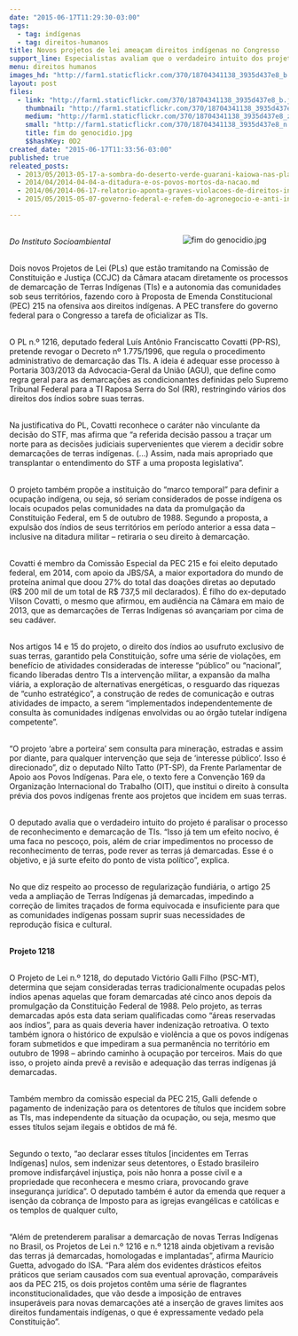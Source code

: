 ```yaml
---
date: "2015-06-17T11:29:30-03:00"
tags:
  - tag: indígenas
  - tag: direitos-humanos
title: Novos projetos de lei ameaçam direitos indígenas no Congresso
support_line: Especialistas avaliam que o verdadeiro intuito dos projetos é paralisar o processo de reconhecimento e demarcação das Terras Indígenas.
menu: direitos humanos
images_hd: "http://farm1.staticflickr.com/370/18704341138_3935d437e8_b.jpg"
layout: post
files:
  - link: "http://farm1.staticflickr.com/370/18704341138_3935d437e8_b.jpg"
    thumbnail: "http://farm1.staticflickr.com/370/18704341138_3935d437e8_t.jpg"
    medium: "http://farm1.staticflickr.com/370/18704341138_3935d437e8_z.jpg"
    small: "http://farm1.staticflickr.com/370/18704341138_3935d437e8_n.jpg"
    title: fim do genocidio.jpg
    $$hashKey: 0D2
created_date: "2015-06-17T11:33:56-03:00"
published: true
releated_posts:
  - 2013/05/2013-05-17-a-sombra-do-deserto-verde-guarani-kaiowa-nas-plantacoes-de-cana.md
  - 2014/04/2014-04-04-a-ditadura-e-os-povos-mortos-da-nacao.md
  - 2014/06/2014-06-17-relatorio-aponta-graves-violacoes-de-direitos-indigenas-no-mato-grosso-do-sul.md
  - 2015/05/2015-05-07-governo-federal-e-refem-do-agronegocio-e-anti-indigena-denuncia-bispo-do-xingu.md

---
```

<figure class="image" style="float:right"><img alt="fim do genocidio.jpg" src="http://farm1.staticflickr.com/370/18704341138_3935d437e8_b.jpg" />
<figcaption></figcaption>
</figure>

<p><br />
<em>Do Instituto Socioambiental</em></p>

<p><br />
Dois novos Projetos de Lei (PLs) que est&atilde;o tramitando na Comiss&atilde;o de Constitui&ccedil;&atilde;o e Justi&ccedil;a (CCJC) da C&acirc;mara atacam diretamente os processos de demarca&ccedil;&atilde;o de Terras Ind&iacute;genas (TIs) e a autonomia das comunidades sob seus territ&oacute;rios, fazendo coro &agrave; Proposta de Emenda Constitucional (PEC) 215 na ofensiva aos direitos ind&iacute;genas. A PEC transfere do governo federal para o Congresso a tarefa de oficializar as TIs.</p>

<p><br />
O PL n.&ordm; 1216, deputado federal Lu&iacute;s Ant&ocirc;nio Franciscatto Covatti (PP-RS), pretende revogar o Decreto n&ordm; 1.775/1996, que regula o procedimento administrativo de demarca&ccedil;&atilde;o das TIs. A ideia &eacute; adequar esse processo &agrave; Portaria 303/2013 da Advocacia-Geral da Uni&atilde;o (AGU), que define como regra geral para as demarca&ccedil;&otilde;es as condicionantes definidas pelo Supremo Tribunal Federal para a TI Raposa Serra do Sol (RR), restringindo v&aacute;rios dos direitos dos &iacute;ndios sobre suas terras.</p>

<p><br />
Na justificativa do PL, Covatti reconhece o car&aacute;ter n&atilde;o vinculante da decis&atilde;o do STF, mas afirma que &ldquo;a referida decis&atilde;o passou a tra&ccedil;ar um norte para as decis&otilde;es judiciais supervenientes que vierem a decidir sobre demarca&ccedil;&otilde;es de terras ind&iacute;genas. (...) Assim, nada mais apropriado que transplantar o entendimento do STF a uma proposta legislativa&rdquo;.</p>

<p><br />
O projeto tamb&eacute;m prop&otilde;e a institui&ccedil;&atilde;o do &ldquo;marco temporal&rdquo; para definir a ocupa&ccedil;&atilde;o ind&iacute;gena, ou seja, s&oacute; seriam considerados de posse ind&iacute;gena os locais ocupados pelas comunidades na data da promulga&ccedil;&atilde;o da Constitui&ccedil;&atilde;o Federal, em 5 de outubro de 1988. Segundo a proposta, a expuls&atilde;o dos &iacute;ndios de seus territ&oacute;rios em per&iacute;odo anterior a essa data &ndash; inclusive na ditadura militar &ndash; retiraria o seu direito &agrave; demarca&ccedil;&atilde;o.</p>

<p><br />
Covatti &eacute; membro da Comiss&atilde;o Especial da PEC 215 e foi eleito deputado federal, em 2014, com apoio da JBS/SA, a maior exportadora do mundo de prote&iacute;na animal que doou 27% do total das doa&ccedil;&otilde;es diretas ao deputado (R$ 200 mil de um total de R$ 737,5 mil declarados). &Eacute; filho do ex-deputado Vilson Covatti, o mesmo que afirmou, em audi&ecirc;ncia na C&acirc;mara em maio de 2013, que as demarca&ccedil;&otilde;es de Terras Ind&iacute;genas s&oacute; avan&ccedil;ariam por cima de seu cad&aacute;ver.</p>

<p><br />
Nos artigos 14 e 15 do projeto, o direito dos &iacute;ndios ao usufruto exclusivo de suas terras, garantido pela Constitui&ccedil;&atilde;o, sofre uma s&eacute;rie de viola&ccedil;&otilde;es, em benef&iacute;cio de atividades consideradas de interesse &ldquo;p&uacute;blico&rdquo; ou &ldquo;nacional&rdquo;, ficando liberadas dentro TIs a interven&ccedil;&atilde;o militar, a expans&atilde;o da malha vi&aacute;ria, a explora&ccedil;&atilde;o de alternativas energ&eacute;ticas, o resguardo das riquezas de &ldquo;cunho estrat&eacute;gico&rdquo;, a constru&ccedil;&atilde;o de redes de comunica&ccedil;&atilde;o e outras atividades de impacto, a serem &ldquo;implementados independentemente de consulta &agrave;s comunidades ind&iacute;genas envolvidas ou ao &oacute;rg&atilde;o tutelar ind&iacute;gena competente&rdquo;.</p>

<p><br />
&ldquo;O projeto &lsquo;abre a porteira&rsquo; sem consulta para minera&ccedil;&atilde;o, estradas e assim por diante, para qualquer interven&ccedil;&atilde;o que seja de &lsquo;interesse p&uacute;blico&rsquo;. Isso &eacute; direcionado&rdquo;, diz o deputado Nilto Tatto (PT-SP), da Frente Parlamentar de Apoio aos Povos Ind&iacute;genas. Para ele, o texto fere a Conven&ccedil;&atilde;o 169 da Organiza&ccedil;&atilde;o Internacional do Trabalho (OIT), que institui o direito &agrave; consulta pr&eacute;via dos povos ind&iacute;genas frente aos projetos que incidem em suas terras.</p>

<p><br />
O deputado avalia que o verdadeiro intuito do projeto &eacute; paralisar o processo de reconhecimento e demarca&ccedil;&atilde;o de TIs. &ldquo;Isso j&aacute; tem um efeito nocivo, &eacute; uma faca no pesco&ccedil;o, pois, al&eacute;m de criar impedimentos no processo de reconhecimento de terras, pode rever as terras j&aacute; demarcadas. Esse &eacute; o objetivo, e j&aacute; surte efeito do ponto de vista pol&iacute;tico&rdquo;, explica.</p>

<p><br />
No que diz respeito ao processo de regulariza&ccedil;&atilde;o fundi&aacute;ria, o artigo 25 veda a amplia&ccedil;&atilde;o de Terras Ind&iacute;genas j&aacute; demarcadas, impedindo a corre&ccedil;&atilde;o de limites tra&ccedil;ados de forma equivocada e insuficiente para que as comunidades ind&iacute;genas possam suprir suas necessidades de reprodu&ccedil;&atilde;o f&iacute;sica e cultural.</p>

<p><br />
<strong>Projeto 1218</strong></p>

<p><br />
O Projeto de Lei n.&ordm; 1218, do deputado Vict&oacute;rio Galli Filho (PSC-MT), determina que sejam consideradas terras tradicionalmente ocupadas pelos &iacute;ndios apenas aquelas que foram demarcadas at&eacute; cinco anos depois da promulga&ccedil;&atilde;o da Constitui&ccedil;&atilde;o Federal de 1988. Pelo projeto, as terras demarcadas ap&oacute;s esta data seriam qualificadas como &ldquo;&aacute;reas reservadas aos &iacute;ndios&rdquo;, para as quais deveria haver indeniza&ccedil;&atilde;o retroativa. O texto tamb&eacute;m ignora o hist&oacute;rico de expuls&atilde;o e viol&ecirc;ncia a que os povos ind&iacute;genas foram submetidos e que impediram a sua perman&ecirc;ncia no territ&oacute;rio em outubro de 1998 &ndash; abrindo caminho &agrave; ocupa&ccedil;&atilde;o por terceiros. Mais do que isso, o projeto ainda prev&ecirc; a revis&atilde;o e adequa&ccedil;&atilde;o das terras ind&iacute;genas j&aacute; demarcadas.</p>

<p><br />
Tamb&eacute;m membro da comiss&atilde;o especial da PEC 215, Galli defende o pagamento de indeniza&ccedil;&atilde;o para os detentores de t&iacute;tulos que incidem sobre as TIs, mas independente da situa&ccedil;&atilde;o da ocupa&ccedil;&atilde;o, ou seja, mesmo que esses t&iacute;tulos sejam ilegais e obtidos de m&aacute; f&eacute;.</p>

<p><br />
Segundo o texto, &ldquo;ao declarar esses t&iacute;tulos [incidentes em Terras Ind&iacute;genas] nulos, sem indenizar seus detentores, o Estado brasileiro promove indisfar&ccedil;&aacute;vel injusti&ccedil;a, pois n&atilde;o honra a posse civil e a propriedade que reconhecera e mesmo criara, provocando grave inseguran&ccedil;a jur&iacute;dica&rdquo;. O deputado tamb&eacute;m &eacute; autor da emenda que requer a isen&ccedil;&atilde;o da cobran&ccedil;a de Imposto para as igrejas evang&eacute;licas e cat&oacute;licas e os templos de qualquer culto,</p>

<p><br />
&ldquo;Al&eacute;m de pretenderem paralisar a demarca&ccedil;&atilde;o de novas Terras Ind&iacute;genas no Brasil, os Projetos de Lei n.&ordm; 1216 e n.&ordm; 1218 ainda objetivam a revis&atilde;o das terras j&aacute; demarcadas, homologadas e implantadas&rdquo;, afirma Maur&iacute;cio Guetta, advogado do ISA. &ldquo;Para al&eacute;m dos evidentes dr&aacute;sticos efeitos pr&aacute;ticos que seriam causados com sua eventual aprova&ccedil;&atilde;o, compar&aacute;veis aos da PEC 215, os dois projetos cont&ecirc;m uma s&eacute;rie de flagrantes inconstitucionalidades, que v&atilde;o desde a imposi&ccedil;&atilde;o de entraves insuper&aacute;veis para novas demarca&ccedil;&otilde;es at&eacute; a inser&ccedil;&atilde;o de graves limites aos direitos fundamentais ind&iacute;genas, o que &eacute; expressamente vedado pela Constitui&ccedil;&atilde;o&rdquo;.</p>
